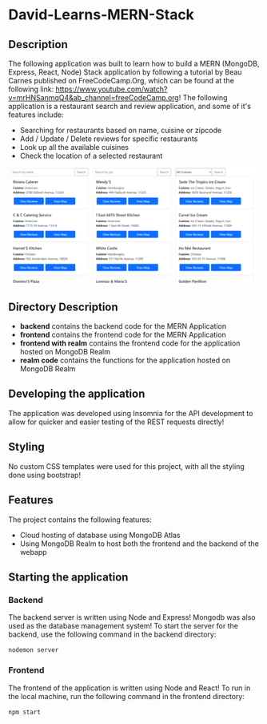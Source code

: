 # David-Learns-MERN-Stack

## Description
The following application was built to learn how to build a MERN (MongoDB, Express, React, Node) Stack application by following a tutorial by Beau Carnes published on FreeCodeCamp.Org, which can be found at the following link: https://www.youtube.com/watch?v=mrHNSanmqQ4&ab_channel=freeCodeCamp.org! The following application is a restaurant search and review application, and some of it's features include:
- Searching for restaurants based on name, cuisine or zipcode
- Add / Update / Delete reviews for specific restaurants
- Look up all the available cuisines
- Check the location of a selected restaurant

![Picture of website](/snapshots/Sample.png)

## Directory Description
- **backend** contains the backend code for the MERN Application
- **frontend** contains the frontend code for the MERN Application
- **frontend with realm** contains the frontend code for the application hosted on MongoDB Realm
- **realm code** contains the functions for the application hosted on MongoDB Realm

## Developing the application
The application was developed using Insomnia for the API development to allow for quicker and easier testing of the REST requests directly!

## Styling
No custom CSS templates were used for this project, with all the styling done using bootstrap!

## Features
The project contains the following features:
- Cloud hosting of database using MongoDB Atlas
- Using MongoDB Realm to host both the frontend and the backend of the webapp
 
## Starting the application

### Backend
The backend server is written using Node and Express! Mongodb was also used as the database management system! To start the server for the backend, use the following command in the backend directory:
```
nodemon server
```

### Frontend
The frontend of the application is written using Node and React! To run in the local machine, run the following command in the frontend directory:
```
npm start
```
